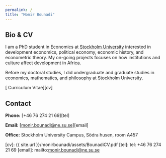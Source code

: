 ```yaml
---
permalink: /
title: "Monir Bounadi"
---
```


## Bio & CV

I am a PhD student in Economics at [Stockholm University](https://www.ne.su.se/) interested in development economics, political economy, economic history, and econometric theory. My on-going projects focuses on how institutions and culture affect development in Africa.

Before my doctoral studies, I did undergraduate and graduate studies in economics, mathematics, and philosophy at Stockholm University.

[<i class="fas fa-file-pdf"></i> Curriculum Vitae][cv]

## Contact

**Phone:** [+46 76 274 21 69][tel]

**Email:** [monir.bounadi@ne.su.se][email]

**Office:** Stockholm University Campus, Södra husen, room A457

[cv]: {{ site.url }}/monirbounadi/assets/BounadiCV.pdf
[tel]: tel: +46 76 274 21 69
[email]: mailto:monir.bounadi@ne.su.se
